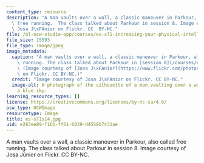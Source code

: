 ```yaml
---
content_type: resource
description: "A man vaults over a wall, a classic maneuver in Parkour, also called\
  \ free running.  The class talked about Parkour in session 8. Image courtesy of\
  \ Josa J\xFAnior on Flickr. CC  BY-NC."
file: /ol-ocw-studio-app/courses/es-s71-increasing-your-physical-intelligence-enhancing-your-social-smarts-spring-2014/e283ee89f16bff616039d4558b7431ae_es-s71s14.jpg
file_size: 15593
file_type: image/jpeg
image_metadata:
  caption: "A man vaults over a wall, a classic maneuver in Parkour, also called free\
    \ running. The class talked about Parkour in [session 8](/courses/es-s71-increasing-your-physical-intelligence-enhancing-your-social-smarts-spring-2014/pages/calendar-and-activities#8).\
    \ (Image courtesy of [Josa J\xFAnior](https://www.flickr.com/photos/josa/124836531)\
    \ on Flickr. CC BY-NC.)"
  credit: "Image courtesy of Josa J\xFAnior on Flickr. CC BY-NC."
  image-alt: A photograph of the silhouette of a man vaulting over a wall set against
    a blue sky.
learning_resource_types: []
license: https://creativecommons.org/licenses/by-nc-sa/4.0/
ocw_type: OCWImage
resourcetype: Image
title: es-s71s14.jpg
uid: e283ee89-f16b-ff61-6039-d4558b7431ae
---
```

A man vaults over a wall, a classic maneuver in Parkour, also called free running.  The class talked about Parkour in session 8. Image courtesy of Josa Júnior on Flickr. CC  BY-NC.